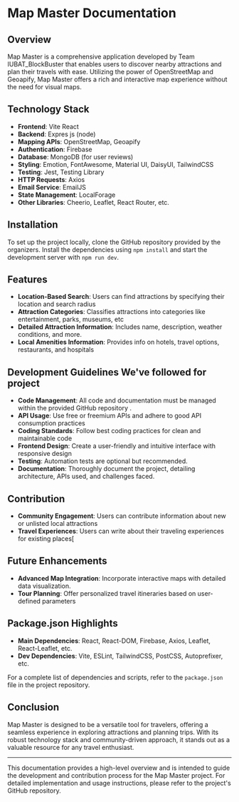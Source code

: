 # Map Master Documentation

## Overview
Map Master is a comprehensive application developed by Team IUBAT_BlockBuster that enables users to discover nearby attractions and plan their travels with ease. Utilizing the power of OpenStreetMap and Geoapify, Map Master offers a rich and interactive map experience without the need for visual maps.

## Technology Stack
- **Frontend**: Vite React
- **Backend**: Expres js (node)
- **Mapping APIs**: OpenStreetMap, Geoapify
- **Authentication**: Firebase
- **Database**: MongoDB (for user reviews)
- **Styling**: Emotion, FontAwesome, Material UI, DaisyUI, TailwindCSS
- **Testing**: Jest, Testing Library
- **HTTP Requests**: Axios
- **Email Service**: EmailJS
- **State Management**: LocalForage
- **Other Libraries**: Cheerio, Leaflet, React Router, etc.

## Installation
To set up the project locally, clone the GitHub repository provided by the organizers. Install the dependencies using `npm install` and start the development server with `npm run dev`.

## Features
- **Location-Based Search**: Users can find attractions by specifying their location and search radius 
- **Attraction Categories**: Classifies attractions into categories like entertainment, parks, museums, etc 
- **Detailed Attraction Information**: Includes name, description, weather conditions, and more.
- **Local Amenities Information**: Provides info on hotels, travel options, restaurants, and hospitals 

## Development Guidelines We've followed for project
- **Code Management**: All code and documentation must be managed within the provided GitHub repository .
- **API Usage**: Use free or freemium APIs and adhere to good API consumption practices 
- **Coding Standards**: Follow best coding practices for clean and maintainable code 
- **Frontend Design**: Create a user-friendly and intuitive interface with responsive design 
- **Testing**: Automation tests are optional but recommended.
- **Documentation**: Thoroughly document the project, detailing architecture, APIs used, and challenges faced.

## Contribution
- **Community Engagement**: Users can contribute information about new or unlisted local attractions 
- **Travel Experiences**: Users can write about their traveling experiences for existing places[ 

## Future Enhancements
- **Advanced Map Integration**: Incorporate interactive maps with detailed data visualization.
- **Tour Planning**: Offer personalized travel itineraries based on user-defined parameters 

## Package.json Highlights
- **Main Dependencies**: React, React-DOM, Firebase, Axios, Leaflet, React-Leaflet, etc.
- **Dev Dependencies**: Vite, ESLint, TailwindCSS, PostCSS, Autoprefixer, etc.

For a complete list of dependencies and scripts, refer to the `package.json` file in the project repository.

## Conclusion
Map Master is designed to be a versatile tool for travelers, offering a seamless experience in exploring attractions and planning trips. With its robust technology stack and community-driven approach, it stands out as a valuable resource for any travel enthusiast.

---

This documentation provides a high-level overview and is intended to guide the development and contribution process for the Map Master project. For detailed implementation and usage instructions, please refer to the project's GitHub repository.
